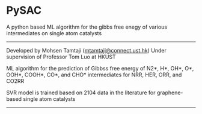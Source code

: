 # PySAC
A python based ML algorithm for the gibbs free enegy of various intermediates on single atom catalysts
************************************************************
Developed by Mohsen Tamtaji (mtamtaji@connect.ust.hk) Under supervision of Professor Tom Luo at HKUST

ML algorithm for the prediction of Gibbss free energy of N2*, H*, OH*, O*, OOH*, COOH*, CO*, and CHO* intermediates for NRR, HER, ORR, and CO2RR

SVR model is trained based on 2104 data in the literature for graphene-based single atom catalysts

************************************************************


